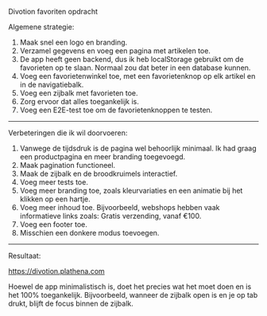 Divotion favoriten opdracht

Algemene strategie:

1. Maak snel een logo en branding.
2. Verzamel gegevens en voeg een pagina met artikelen toe.
3. De app heeft geen backend, dus ik heb localStorage gebruikt om de favorieten op te slaan. Normaal zou dat beter in een database kunnen.
3. Voeg een favorietenwinkel toe, met een favorietenknop op elk artikel en in de navigatiebalk.
4. Voeg een zijbalk met favorieten toe.
5. Zorg ervoor dat alles toegankelijk is.
6. Voeg een E2E-test toe om de favorietenknoppen te testen.

---

Verbeteringen die ik wil doorvoeren:

1. Vanwege de tijdsdruk is de pagina wel behoorlijk minimaal. Ik had graag een productpagina en meer branding toegevoegd.
2. Maak pagination functioneel.
3. Maak de zijbalk en de broodkruimels interactief.
4. Voeg meer tests toe.
5. Voeg meer branding toe, zoals kleurvariaties en een animatie bij het klikken op een hartje.
6. Voeg meer inhoud toe. Bijvoorbeeld, webshops hebben vaak informatieve links zoals: Gratis verzending, vanaf €100.
7. Voeg een footer toe.
8. Misschien een donkere modus toevoegen.

---

Resultaat:

https://divotion.plathena.com

Hoewel de app minimalistisch is, doet het precies wat het moet doen en is het 100% toegankelijk. Bijvoorbeeld, wanneer de zijbalk open is en je op tab drukt, blijft de focus binnen de zijbalk.

